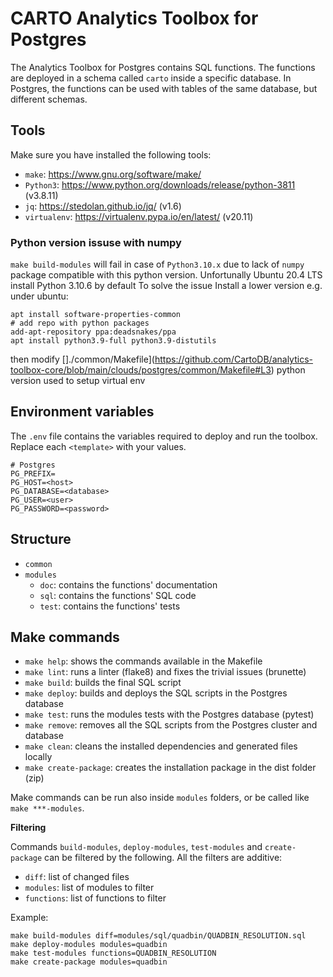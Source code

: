 # CARTO Analytics Toolbox for Postgres

The Analytics Toolbox for Postgres contains SQL functions. The functions are deployed in a schema called `carto` inside a specific database. In Postgres, the functions can be used with tables of the same database, but different schemas.

## Tools

Make sure you have installed the following tools:

- `make`: <https://www.gnu.org/software/make/>
- `Python3`: <https://www.python.org/downloads/release/python-3811> (v3.8.11)
- `jq`: <https://stedolan.github.io/jq/> (v1.6)
- `virtualenv`: <https://virtualenv.pypa.io/en/latest/> (v20.11)

### Python version issuse with numpy

`make build-modules` will fail in case of `Python3.10.x` due to lack of `numpy` package compatible with this python version.
Unfortunally Ubuntu 20.4 LTS install Python 3.10.6 by default
To solve the issue Install a lower version e.g. under ubuntu:

```
apt install software-properties-common
# add repo with python packages
add-apt-repository ppa:deadsnakes/ppa
apt install python3.9-full python3.9-distutils
```

then modify []./common/Makefile](<https://github.com/CartoDB/analytics-toolbox-core/blob/main/clouds/postgres/common/Makefile#L3>) python version
used to setup virtual env

## Environment variables

The `.env` file contains the variables required to deploy and run the toolbox. Replace each `<template>` with your values.

```
# Postgres
PG_PREFIX=
PG_HOST=<host>
PG_DATABASE=<database>
PG_USER=<user>
PG_PASSWORD=<password>
```

## Structure

- `common`
- `modules`
  - `doc`: contains the functions' documentation
  - `sql`: contains the functions' SQL code
  - `test`: contains the functions' tests

## Make commands

- `make help`: shows the commands available in the Makefile
- `make lint`: runs a linter (flake8) and fixes the trivial issues (brunette)
- `make build`: builds the final SQL script
- `make deploy`: builds and deploys the SQL scripts in the Postgres database
- `make test`: runs the modules tests with the Postgres database (pytest)
- `make remove`: removes all the SQL scripts from the Postgres cluster and database
- `make clean`: cleans the installed dependencies and generated files locally
- `make create-package`: creates the installation package in the dist folder (zip)

Make commands can be run also inside `modules` folders, or be called like `make ***-modules`.

**Filtering**

Commands `build-modules`, `deploy-modules`, `test-modules` and `create-package` can be filtered by the following. All the filters are additive:

- `diff`: list of changed files
- `modules`: list of modules to filter
- `functions`: list of functions to filter

Example:

```
make build-modules diff=modules/sql/quadbin/QUADBIN_RESOLUTION.sql
make deploy-modules modules=quadbin
make test-modules functions=QUADBIN_RESOLUTION
make create-package modules=quadbin
```
